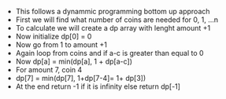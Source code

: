 - This follows a dynammic programming bottom up approach
- First we will find what number of coins are needed for 0, 1, ...n
- To calculate we will create a dp array with lenght amount +1
- Now initialize dp[0] = 0
- Now go from 1 to amount +1 
- Again loop from coins and if a-c is greater than equal to 0 
- Now dp[a] = min(dp[a], 1 + dp[a-c])
- For amount 7, coin 4
- dp[7] = min(dp[7], 1+dp[7-4]= 1+ dp[3])
- At the end return -1 if it is infinity else return dp[-1] 